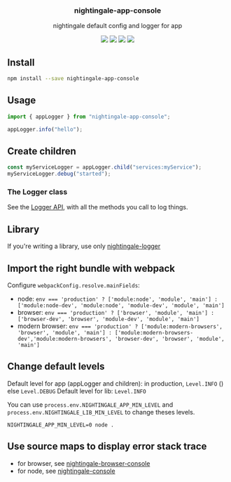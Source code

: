 <h3 align="center">
  nightingale-app-console
</h3>

<p align="center">
  nightingale default config and logger for app
</p>

<p align="center">
  <a href="https://npmjs.org/package/nightingale-app-console"><img src="https://img.shields.io/npm/v/nightingale-app-console.svg?style=flat-square"></a>
  <a href="https://npmjs.org/package/nightingale-app-console"><img src="https://img.shields.io/npm/dw/nightingale-app-console.svg?style=flat-square"></a>
  <a href="https://npmjs.org/package/nightingale-app-console"><img src="https://img.shields.io/node/v/nightingale-app-console.svg?style=flat-square"></a>
  <a href="https://npmjs.org/package/nightingale-app-console"><img src="https://img.shields.io/npm/types/nightingale-app-console.svg?style=flat-square"></a>
</p>

## Install

```sh
npm install --save nightingale-app-console
```

## Usage

```js
import { appLogger } from "nightingale-app-console";

appLogger.info("hello");
```

## Create children

```js
const myServiceLogger = appLogger.child("services:myService");
myServiceLogger.debug("started");
```

### The Logger class

See the [Logger API](https://christophehurpeau.github.io/nightingale/classes/nightingale_logger_src.logger.html), with all the methods you call to log things.

## Library

If you're writing a library, use only [nightingale-logger](https://npmjs.org/package/nightingale-logger)

## Import the right bundle with webpack

Configure `webpackConfig.resolve.mainFields`:

- node: `env === 'production' ? ['module:node', 'module', 'main'] : ['module:node-dev', 'module:node', 'module-dev', 'module', 'main']`
- browser: `env === 'production' ? ['browser', 'module', 'main'] : ['browser-dev', 'browser', 'module-dev', 'module', 'main']`
- modern browser: `env === 'production' ? ['module:modern-browsers', 'browser', 'module', 'main'] : ['module:modern-browsers-dev','module:modern-browsers', 'browser-dev', 'browser', 'module', 'main']`

## Change default levels

Default level for app (appLogger and children): in production, `Level.INFO` () else `Level.DEBUG`
Default level for lib: `Level.INFO`

You can use `process.env.NIGHTINGALE_APP_MIN_LEVEL` and `process.env.NIGHTINGALE_LIB_MIN_LEVEL` to change theses levels.

```
NIGHTINGALE_APP_MIN_LEVEL=0 node .
```

## Use source maps to display error stack trace

- for browser, see [nightingale-browser-console](https://npmjs.org/package/nightingale-browser-console)
- for node, see [nightingale-console](https://npmjs.org/package/nightingale-console)
